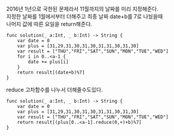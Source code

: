 2016년 1년으로 국한된 문제라서 11월까지의 날짜를 미리 지정해준다.   
지정한 날짜를 1월에서부터 더해주고 최종 날짜 date+b를 7로 나눴을때   
나머지 값에 따른 요일을 return해준다.   

```
func solution(_ a:Int, _ b:Int) -> String {
    var date = 0
    var plus = [31,29,31,30,31,30,31,31,30,31,30]
    var result = ["THU","FRI","SAT","SUN","MON","TUE","WED"]
    for i in 0..<a-1 {
        date += plus[i]
    }
    return result[(date+b)%7]
}
```
reduce 고차함수를 나누서 더해줄수도있다.   
```
func solution(_ a:Int, _ b:Int) -> String {
    var date = 0
    var plus = [31,29,31,30,31,30,31,31,30,31,30]
    var result = ["THU","FRI","SAT","SUN","MON","TUE","WED"]
    return result[(plus[0..<a-1].reduce(0,+)+b)%7]
}
```
